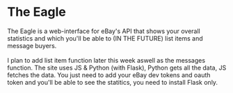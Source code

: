 # The Eagle
The Eagle is a web-interface for eBay's API that shows your overall statistics and which you'll be able to (IN THE FUTURE) list items and message buyers.
<br>
<br>
I plan to add list item function later this week aswell as the messages function. The site uses JS & Python (with Flask), Python gets all the data, JS fetches the data.
You just need to add your eBay dev tokens and oauth token and you'll be able to see the statitics, you need to install Flask only.
